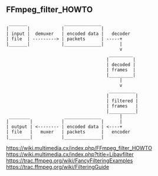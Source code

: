 ## FFmpeg_filter_HOWTO

```
 _______              ______________
|       |            |              |
| input |  demuxer   | encoded data |   decoder
| file  | ---------> | packets      | -----+
|_______|            |______________|      |
                                           v
                                       _________
                                      |         |
                                      | decoded |
                                      | frames  |
                                      |_________|
                                           |
                                           v
                                       __________
                                      |          |
                                      | filtered |
                                      | frames   |
                                      |__________|
 ________             ______________       |
|        |           |              |      |
| output | <-------- | encoded data | <----+
| file   |   muxer   | packets      |   encoder
|________|           |______________|

```

https://wiki.multimedia.cx/index.php/FFmpeg_filter_HOWTO  
https://wiki.multimedia.cx/index.php?title=Libavfilter  
https://trac.ffmpeg.org/wiki/FancyFilteringExamples  
https://trac.ffmpeg.org/wiki/FilteringGuide  
